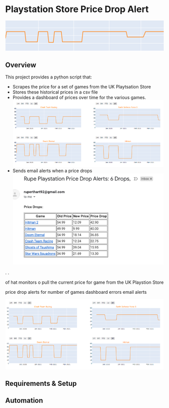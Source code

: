 # Playstation Store Price Drop Alert
![price drop graphic](https://github.com/rhart-rup/Playstation-Store-Price-Drop-Alert/blob/main/Graphics/Graph3.png?raw=true)

## Overview

This project provides a python script that: 
* Scrapes the price for a set of games from the UK Playtsation Store
* Stores these historical prices in a csv file
* Provides a dashboard of prices over time for the various games.
![](https://github.com/rhart-rup/Playstation-Store-Price-Drop-Alert/blob/main/Graphics/Example%20Dashboard.png)
* Sends email alerts when a price drops
![](https://github.com/rhart-rup/Playstation-Store-Price-Drop-Alert/blob/main/Graphics/Example%20email%20notification.png)
 
.
.

of hat monitors o pull the current price for  game from the UK Playstion Store

price drop alerts for number of games 
dashboard 
errors 
email alerts 


![dashboard](https://github.com/rhart-rup/Playstation-Store-Price-Drop-Alert/blob/main/Graphics/Example%20Dashboard.png)

## Requirements & Setup
## Automation
